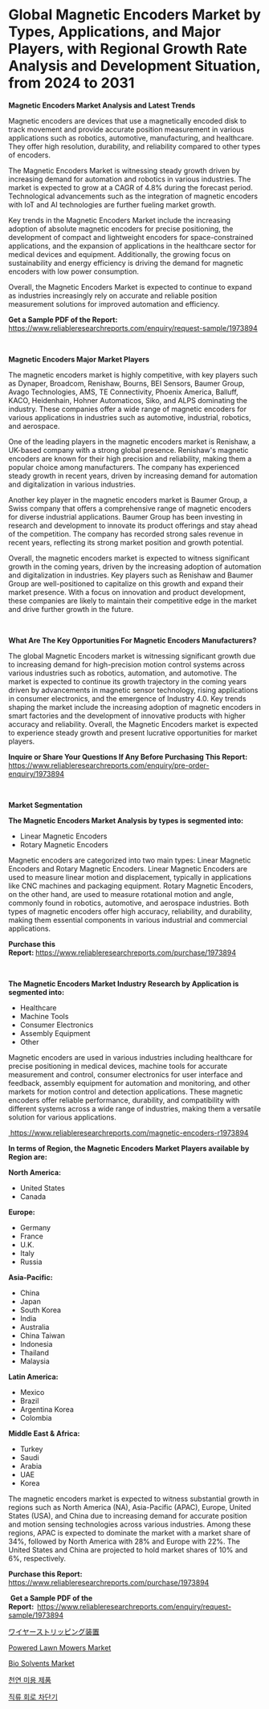 <p><h1>Global Magnetic Encoders Market by Types, Applications, and Major Players, with Regional Growth Rate Analysis and Development Situation, from 2024 to 2031</h1></p><p><strong>Magnetic Encoders Market Analysis and Latest Trends</strong></p>
<p><p>Magnetic encoders are devices that use a magnetically encoded disk to track movement and provide accurate position measurement in various applications such as robotics, automotive, manufacturing, and healthcare. They offer high resolution, durability, and reliability compared to other types of encoders.</p><p>The Magnetic Encoders Market is witnessing steady growth driven by increasing demand for automation and robotics in various industries. The market is expected to grow at a CAGR of 4.8% during the forecast period. Technological advancements such as the integration of magnetic encoders with IoT and AI technologies are further fueling market growth.</p><p>Key trends in the Magnetic Encoders Market include the increasing adoption of absolute magnetic encoders for precise positioning, the development of compact and lightweight encoders for space-constrained applications, and the expansion of applications in the healthcare sector for medical devices and equipment. Additionally, the growing focus on sustainability and energy efficiency is driving the demand for magnetic encoders with low power consumption.</p><p>Overall, the Magnetic Encoders Market is expected to continue to expand as industries increasingly rely on accurate and reliable position measurement solutions for improved automation and efficiency.</p></p>
<p><strong>Get a Sample PDF of the Report:&nbsp;</strong> <a href="https://www.reliableresearchreports.com/enquiry/request-sample/1973894">https://www.reliableresearchreports.com/enquiry/request-sample/1973894</a></p>
<p>&nbsp;</p>
<p><strong>Magnetic Encoders Major Market Players</strong></p>
<p><p>The magnetic encoders market is highly competitive, with key players such as Dynaper, Broadcom, Renishaw, Bourns, BEI Sensors, Baumer Group, Avago Technologies, AMS, TE Connectivity, Phoenix America, Balluff, KACO, Heidenhain, Hohner Automaticos, Siko, and ALPS dominating the industry. These companies offer a wide range of magnetic encoders for various applications in industries such as automotive, industrial, robotics, and aerospace.</p><p>One of the leading players in the magnetic encoders market is Renishaw, a UK-based company with a strong global presence. Renishaw's magnetic encoders are known for their high precision and reliability, making them a popular choice among manufacturers. The company has experienced steady growth in recent years, driven by increasing demand for automation and digitalization in various industries.</p><p>Another key player in the magnetic encoders market is Baumer Group, a Swiss company that offers a comprehensive range of magnetic encoders for diverse industrial applications. Baumer Group has been investing in research and development to innovate its product offerings and stay ahead of the competition. The company has recorded strong sales revenue in recent years, reflecting its strong market position and growth potential.</p><p>Overall, the magnetic encoders market is expected to witness significant growth in the coming years, driven by the increasing adoption of automation and digitalization in industries. Key players such as Renishaw and Baumer Group are well-positioned to capitalize on this growth and expand their market presence. With a focus on innovation and product development, these companies are likely to maintain their competitive edge in the market and drive further growth in the future.</p></p>
<p>&nbsp;</p>
<p><strong>What Are The Key Opportunities For Magnetic Encoders Manufacturers?</strong></p>
<p><p>The global Magnetic Encoders market is witnessing significant growth due to increasing demand for high-precision motion control systems across various industries such as robotics, automation, and automotive. The market is expected to continue its growth trajectory in the coming years driven by advancements in magnetic sensor technology, rising applications in consumer electronics, and the emergence of Industry 4.0. Key trends shaping the market include the increasing adoption of magnetic encoders in smart factories and the development of innovative products with higher accuracy and reliability. Overall, the Magnetic Encoders market is expected to experience steady growth and present lucrative opportunities for market players.</p></p>
<p><strong>Inquire or Share Your Questions If Any Before Purchasing This Report:</strong> <a href="https://www.reliableresearchreports.com/enquiry/pre-order-enquiry/1973894">https://www.reliableresearchreports.com/enquiry/pre-order-enquiry/1973894</a></p>
<p>&nbsp;</p>
<p><strong>Market Segmentation</strong></p>
<p><strong>The Magnetic Encoders Market Analysis by types is segmented into:</strong></p>
<p><ul><li>Linear Magnetic Encoders</li><li>Rotary Magnetic Encoders</li></ul></p>
<p><p>Magnetic encoders are categorized into two main types: Linear Magnetic Encoders and Rotary Magnetic Encoders. Linear Magnetic Encoders are used to measure linear motion and displacement, typically in applications like CNC machines and packaging equipment. Rotary Magnetic Encoders, on the other hand, are used to measure rotational motion and angle, commonly found in robotics, automotive, and aerospace industries. Both types of magnetic encoders offer high accuracy, reliability, and durability, making them essential components in various industrial and commercial applications.</p></p>
<p><strong>Purchase this Report:&nbsp;</strong><a href="https://www.reliableresearchreports.com/purchase/1973894">https://www.reliableresearchreports.com/purchase/1973894</a></p>
<p>&nbsp;</p>
<p><strong>The Magnetic Encoders Market Industry Research by Application is segmented into:</strong></p>
<p><ul><li>Healthcare</li><li>Machine Tools</li><li>Consumer Electronics</li><li>Assembly Equipment</li><li>Other</li></ul></p>
<p><p>Magnetic encoders are used in various industries including healthcare for precise positioning in medical devices, machine tools for accurate measurement and control, consumer electronics for user interface and feedback, assembly equipment for automation and monitoring, and other markets for motion control and detection applications. These magnetic encoders offer reliable performance, durability, and compatibility with different systems across a wide range of industries, making them a versatile solution for various applications.</p></p>
<p><a href="https://www.reliableresearchreports.com/magnetic-encoders-r1973894">&nbsp;https://www.reliableresearchreports.com/magnetic-encoders-r1973894</a></p>
<p><strong>In terms of Region, the Magnetic Encoders Market Players available by Region are:</strong></p>
<p>
    <p> <strong> North America: </strong>
        <ul>
            <li>United States</li>
            <li>Canada</li>
        </ul>
        </p> 
    <p> <strong> Europe: </strong>
        <ul>
            <li>Germany</li>
            <li>France</li>
            <li>U.K.</li>
            <li>Italy</li>
            <li>Russia</li>
        </ul>
        </p> 
    <p> <strong> Asia-Pacific: </strong>
        <ul>
            <li>China</li>
            <li>Japan</li>
            <li>South Korea</li>
            <li>India</li>
            <li>Australia</li>
            <li>China Taiwan</li>
            <li>Indonesia</li>
            <li>Thailand</li>
            <li>Malaysia</li>
        </ul>
        </p> 
    <p> <strong> Latin America: </strong>
        <ul>
            <li>Mexico</li>
            <li>Brazil</li>
            <li>Argentina Korea</li>
            <li>Colombia</li>
        </ul>
        </p> 
    <p> <strong> Middle East & Africa: </strong>
        <ul>
            <li>Turkey</li>
            <li>Saudi</li>
            <li>Arabia</li>
            <li>UAE</li>
            <li>Korea</li>
        </ul>
    </p>
    </p>
<p><p>The magnetic encoders market is expected to witness substantial growth in regions such as North America (NA), Asia-Pacific (APAC), Europe, United States (USA), and China due to increasing demand for accurate position and motion sensing technologies across various industries. Among these regions, APAC is expected to dominate the market with a market share of 34%, followed by North America with 28% and Europe with 22%. The United States and China are projected to hold market shares of 10% and 6%, respectively.</p></p>
<p><strong>Purchase this Report: </strong><a href="https://www.reliableresearchreports.com/purchase/1973894">https://www.reliableresearchreports.com/purchase/1973894</a></p>
<p>&nbsp;<strong>Get a Sample PDF of the Report:&nbsp;&nbsp;</strong><a href="https://www.reliableresearchreports.com/enquiry/request-sample/1973894">https://www.reliableresearchreports.com/enquiry/request-sample/1973894</a></p>
<p><strong></strong></p>
<p><p><a href="https://github.com/RudyBoyer2017/Market-Research-Report-List-1/blob/main/978633937625.md">ワイヤーストリッピング装置</a></p><p><a href="https://github.com/jerrycopelandthomaswsqd8q/Market-Research-Report-List-2/blob/main/powered-lawn-mowers-market.md">Powered Lawn Mowers Market</a></p><p><a href="https://issuu.com/reportprime-2/docs/bio-solvents-market-size-2030.pptx_b26dad5295edcd">Bio Solvents Market</a></p><p><a href="https://github.com/anton65482023/Market-Research-Report-List-1/blob/main/877606433660.md">천연 미용 제품</a></p><p><a href="https://github.com/hxzi07639916/Market-Research-Report-List-1/blob/main/909430833661.md">직류 회로 차단기</a></p></p>